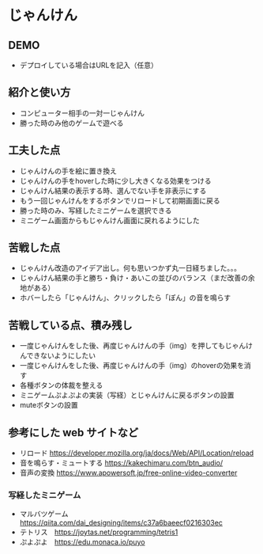 # じゃんけん

## DEMO

  - デプロイしている場合はURLを記入（任意）

## 紹介と使い方

  - コンピューター相手の一対一じゃんけん
  - 勝った時のみ他のゲームで遊べる

## 工夫した点

  - じゃんけんの手を絵に置き換え  
  - じゃんけんの手をhoverした時に少し大きくなる効果をつける  
  - じゃんけん結果の表示する時、選んでない手を非表示にする  
  - もう一回じゃんけんをするボタンでリロードして初期画面に戻る  
  - 勝った時のみ、写経したミニゲームを選択できる  
  - ミニゲーム画面からもじゃんけん画面に戻れるようにした

## 苦戦した点

  - じゃんけん改造のアイデア出し。何も思いつかず丸一日経ちました。。。  
  - じゃんけん結果の手と勝ち・負け・あいこの並びのバランス（まだ改善の余地がある）
  - ホバーしたら「じゃんけん」、クリックしたら「ぽん」の音を鳴らす  

## 苦戦している点、積み残し

  - 一度じゃんけんをした後、再度じゃんけんの手（img）を押してもじゃんけんできないようにしたい  
  - 一度じゃんけんをした後、再度じゃんけんの手（img）のhoverの効果を消す  
  - 各種ボタンの体裁を整える  
  - ミニゲームぷよぷよの実装（写経）とじゃんけんに戻るボタンの設置  
  - muteボタンの設置  
  
## 参考にした web サイトなど

  - リロード https://developer.mozilla.org/ja/docs/Web/API/Location/reload
  - 音を鳴らす・ミュートする https://kakechimaru.com/btn_audio/
  - 音声の変換 https://www.apowersoft.jp/free-online-video-converter

  ### 写経したミニゲーム
  - マルバツゲーム　https://qiita.com/dai_designing/items/c37a6baeecf0216303ec
  - テトリス　https://joytas.net/programming/tetris1
  - ぷよぷよ　https://edu.monaca.io/puyo